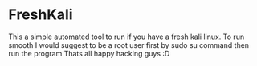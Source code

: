 # FreshKali

This a simple automated tool to run if you have a fresh kali linux.
To run smooth I would suggest to be a root user first by sudo su command then run the program
Thats all happy hacking guys :D
